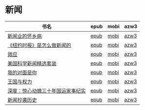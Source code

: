 # 新闻

| 书名 | epub | mobi | azw3 |
| --- | --- | --- | --- |
| [新闻业的怀乡病](http://ct.dalanmei.com/f/31084289-569451980-2f82ee) | [epub](http://ct.dalanmei.com/f/31084289-569451980-2f82ee) | [mobi](http://ct.dalanmei.com/f/31084289-570236471-d57e42) | [azw3](http://ct.dalanmei.com/f/31084289-571418729-9eaf38) |
| [《纽约时报》是怎么做新闻的](http://ct.dalanmei.com/f/31084289-571731158-8c7bcf) | [epub](http://ct.dalanmei.com/f/31084289-571731158-8c7bcf) | [mobi](http://ct.dalanmei.com/f/31084289-572067323-5a6c32) | [azw3](http://ct.dalanmei.com/f/31084289-572086003-621379) |
| [效应](http://ct.dalanmei.com/f/31084289-571726919-ea01f7) | [epub](http://ct.dalanmei.com/f/31084289-571726919-ea01f7) | [mobi](http://ct.dalanmei.com/f/31084289-572095201-42c9bb) | [azw3](http://ct.dalanmei.com/f/31084289-572114744-d38caa) |
| [美国科学新闻精选套装](http://ct.dalanmei.com/f/31084289-571651716-bd40bb) | [epub](http://ct.dalanmei.com/f/31084289-571651716-bd40bb) | [mobi](http://ct.dalanmei.com/f/31084289-572120014-d433db) | [azw3](http://ct.dalanmei.com/f/31084289-572180102-a01239) |
| [我的对面是你](http://ct.dalanmei.com/f/31084289-571544065-954a9c) | [epub](http://ct.dalanmei.com/f/31084289-571544065-954a9c) | [mobi](http://ct.dalanmei.com/f/31084289-571814665-5b7c6b) | [azw3](http://ct.dalanmei.com/f/31084289-572015864-7b028f) |
| [王国与权力](http://ct.dalanmei.com/f/31084289-571552101-84a5b4) | [epub](http://ct.dalanmei.com/f/31084289-571552101-84a5b4) | [mobi](http://ct.dalanmei.com/f/31084289-571880386-c9e09a) | [azw3](http://ct.dalanmei.com/f/31084289-572069267-f45da7) |
| [深度：惊心动魄三十年国运家事纪实](http://ct.dalanmei.com/f/31084289-571559022-171cd3) | [epub](http://ct.dalanmei.com/f/31084289-571559022-171cd3) | [mobi](http://ct.dalanmei.com/f/31084289-571919729-022c97) | [azw3](http://ct.dalanmei.com/f/31084289-572076431-48b83d) |
| [新闻抄袭历史](None) | [epub](None) | [mobi](None) | [azw3](None) |
